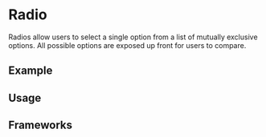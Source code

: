 <script setup>
  import Vue from './vue.md';
  import React from './react.md';
</script>

# Radio

Radios allow users to select a single option from a list of mutually exclusive options. All possible options are exposed up front for users to compare.

<components-status react='released' vue='released' />

## Example

<theme-switcher />

<radio-example />

## Usage

<component-design-guidelines name="Warp - Components / Radio Button" link="https://www.figma.com/file/nkiRpuVu6XRfvY96BA80H8/Components-overview?type=design&node-id=377-23900&mode=design" />

<component-questions />

## Frameworks

<tabs-content>
  <template #react>
   <react />
  </template>
  <template #vue>
    <vue />
  </template>
</tabs-content>